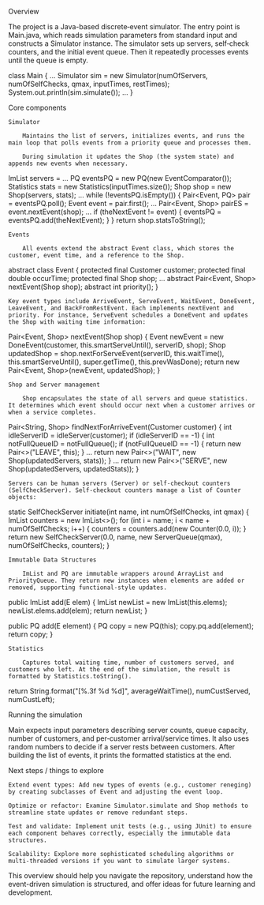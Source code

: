 Overview

The project is a Java-based discrete‑event simulator. The entry point is Main.java, which reads simulation parameters from standard input and constructs a Simulator instance. The simulator sets up servers, self‑check counters, and the initial event queue. Then it repeatedly processes events until the queue is empty.

class Main {
    …
    Simulator sim = new Simulator(numOfServers, numOfSelfChecks, qmax, inputTimes, restTimes);
    System.out.println(sim.simulate());
    …
}

Core components

    Simulator

        Maintains the list of servers, initializes events, and runs the main loop that polls events from a priority queue and processes them.

        During simulation it updates the Shop (the system state) and appends new events when necessary.

ImList<Server> servers = …
PQ<Event> eventsPQ = new PQ<Event>(new EventComparator());
Statistics stats = new Statistics(inputTimes.size());
Shop shop = new Shop(servers, stats);
…
while (!eventsPQ.isEmpty()) {
    Pair<Event, PQ<Event>> pair = eventsPQ.poll();
    Event event = pair.first();
    …
    Pair<Event, Shop> pairES = event.nextEvent(shop);
    …
    if (theNextEvent != event) {
        eventsPQ = eventsPQ.add(theNextEvent);
    }
}
return shop.statsToString();

    Events

        All events extend the abstract Event class, which stores the customer, event time, and a reference to the Shop.

abstract class Event {
    protected final Customer customer;
    protected final double occurTime;
    protected final Shop shop;
    …
    abstract Pair<Event, Shop> nextEvent(Shop shop);
    abstract int priority();
}

    Key event types include ArriveEvent, ServeEvent, WaitEvent, DoneEvent, LeaveEvent, and BackFromRestEvent. Each implements nextEvent and priority. For instance, ServeEvent schedules a DoneEvent and updates the Shop with waiting time information:

Pair<Event, Shop> nextEvent(Shop shop) {
    Event newEvent = new DoneEvent(customer,
            this.smartServeUntil(),
            serverID, shop);
    Shop updatedShop = shop.nextForServeEvent(serverID,
            this.waitTime(),
            this.smartServeUntil(),
            super.getTime(),
            this.prevWasDone);
    return new Pair<Event, Shop>(newEvent, updatedShop);
}

    Shop and Server management

        Shop encapsulates the state of all servers and queue statistics. It determines which event should occur next when a customer arrives or when a service completes.

Pair<String, Shop> findNextForArriveEvent(Customer customer) {
    int idleServerID = idleServer(customer);
    if (idleServerID == -1) {
        int notFullQueueID = notFullQueue();
        if (notFullQueueID == -1) {
            return new Pair<>("LEAVE", this);
        }
        …
        return new Pair<>("WAIT", new Shop(updatedServers, stats));
    }
    …
    return new Pair<>("SERVE", new Shop(updatedServers, updatedStats));
}

    Servers can be human servers (Server) or self‑checkout counters (SelfCheckServer). Self‑checkout counters manage a list of Counter objects:

static SelfCheckServer initiate(int name, int numOfSelfChecks, int qmax) {
    ImList<Counter> counters = new ImList<>();
    for (int i = name; i < name + numOfSelfChecks; i++) {
        counters = counters.add(new Counter(0.0, i));
    }
    return new SelfCheckServer(0.0, name, new ServerQueue(qmax), numOfSelfChecks, counters);
}

    Immutable Data Structures

        ImList and PQ are immutable wrappers around ArrayList and PriorityQueue. They return new instances when elements are added or removed, supporting functional-style updates.

public ImList<E> add(E elem) {
    ImList<E> newList = new ImList<E>(this.elems);
    newList.elems.add(elem);
    return newList;
}

public PQ<E> add(E element) {
    PQ<E> copy = new PQ<E>(this);
    copy.pq.add(element);
    return copy;
}

    Statistics

        Captures total waiting time, number of customers served, and customers who left. At the end of the simulation, the result is formatted by Statistics.toString().

return String.format("[%.3f %d %d]",
        averageWaitTime(),
        numCustServed,
        numCustLeft);

Running the simulation

Main expects input parameters describing server counts, queue capacity, number of customers, and per‑customer arrival/service times. It also uses random numbers to decide if a server rests between customers. After building the list of events, it prints the formatted statistics at the end.

Next steps / things to explore

    Extend event types: Add new types of events (e.g., customer reneging) by creating subclasses of Event and adjusting the event loop.

    Optimize or refactor: Examine Simulator.simulate and Shop methods to streamline state updates or remove redundant steps.

    Test and validate: Implement unit tests (e.g., using JUnit) to ensure each component behaves correctly, especially the immutable data structures.

    Scalability: Explore more sophisticated scheduling algorithms or multi-threaded versions if you want to simulate larger systems.

This overview should help you navigate the repository, understand how the event-driven simulation is structured, and offer ideas for future learning and development.
